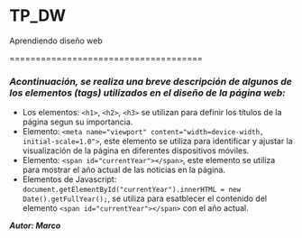 # TP_DW
Aprendiendo diseño web

=====================================

### _Acontinuación, se realiza una breve descripción de algunos de los elementos (tags) utilizados en el diseño de la página web:_


- Los elementos: `<h1>`, `<h2>`, `<h3>` se utilizan para definir los títulos de la página segun su importancia.
- Elemento: `<meta name="viewport" content="width=device-width, initial-scale=1.0">`, este elemento se utiliza para identificar y ajustar la visualización de la página en diferentes dispositivos móviles.
- Elemento: `<span id="currentYear"></span>`, este elemento se utiliza para mostrar el año actual de las noticias en la página.
- Elementos de Javascript: `document.getElementById("currentYear").innerHTML = new Date().getFullYear();`, se utiliza para esatblecer el contenido del elemento `<span id="currentYear"></span>` con el año actual.

**_Autor: Marco_**